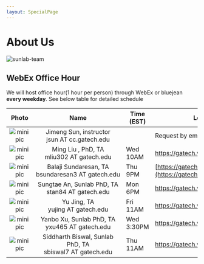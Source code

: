 ```yaml
---
layout: SpecialPage
---
```

# About Us

<!--[sunlab-team](images/avatar/aboutus.jpg "Sunlab team")-->

![sunlab-team](images/avatar/aboutus.jpg "Sunlab team")

## WebEx Office Hour

We will host office hour(1 hour per person) through WebEx or bluejean **every weekday**. See below table for detailed schedule

| Photo| Name|Time (EST)             | Location or Web Link |
| :-------------: | :-------------: | ---------------- | --------------------------------------------------------------------------------------|
|![minipic](images/avatar/Jimeng.png)   |  Jimeng Sun, instructor jsun<span style="display:none">hello</span>&nbsp;AT<span style="display:none">world</span>&nbsp;cc.gatech.edu     |      |       Request by email         |
|![minipic](images/avatar/MingLiu.jpg) | Ming Liu , PhD,  TA mliu302<span style="display:none">hello</span>&nbsp;AT<span style="display:none">world</span>&nbsp;gatech.edu| Wed 10AM |<https://gatech.webex.com/meet/mliu302>
|![minipic](images/avatar/Balaji.png) |     Balaji Sundaresan, TA bsundaresan3<span style="display:none">hello</span>&nbsp;AT<span style="display:none">world</span>&nbsp;gatech.edu | Thu 9PM | [https://gatech.webex.com/meet/bsundaresan3](https://gatech.webex.com/meet/bsundaresan3)
|![minipic](images/avatar/SungtaeAn.jpg) | Sungtae An, Sunlab PhD,  TA  stan84<span style="display:none">hello</span>&nbsp;AT<span style="display:none">world</span>&nbsp;gatech.edu| Mon 6PM | <https://gatech.webex.com/meet/san37>
|![minipic](images/avatar/yj.jpg) | Yu Jing,  TA yujing<span style="display:none">hello</span>&nbsp;AT<span style="display:none">world</span>&nbsp;gatech.edu| Fri 11AM | <https://gatech.webex.com/meet/yjing43>
|![minipic](images/avatar/yanbo.png) | Yanbo Xu, Sunlab PhD,  TA yxu465<span style="display:none">hello</span>&nbsp;AT<span style="display:none">world</span>&nbsp;gatech.edu| Wed 3:30PM | <https://gatech.webex.com/meet/yxu465>
|![minipic](images/avatar/siddharth.png) | Siddharth Biswal, Sunlab PhD, TA sbiswal7<span style="display:none">hello</span>&nbsp;AT<span style="display:none">world</span>&nbsp;gatech.edu| Thu 11AM | <https://gatech.webex.com/join/sbiswal7>
